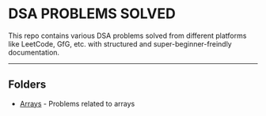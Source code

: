 # DSA PROBLEMS SOLVED

This repo contains various DSA problems solved from different platforms like LeetCode, GfG, etc. with structured and super-beginner-freindly documentation.


---


## Folders

- [Arrays](https://github.com/Aditya-354/Interesting-DSA-Problems/tree/main/Arrays) - Problems related to arrays
